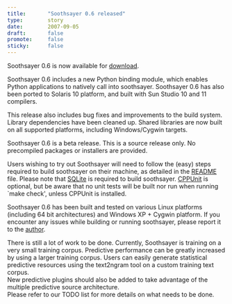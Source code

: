 ```yaml
---
title:       "Soothsayer 0.6 released"
type:        story
date:        2007-09-05
draft:       false
promote:     false
sticky:      false
---
```


Soothsayer 0.6 is now available for [download](/download/).

Soothsayer 0.6 includes a new Python binding module, which enables Python applications to natively call into soothsayer. Soothsayer 0.6 has also been ported to Solaris 10 platform, and built with Sun Studio 10 and 11 compilers.

This release also includes bug fixes and improvements to the build system. Library dependencies have been cleaned up. Shared libraries are now built on all supported platforms, including Windows/Cygwin targets.

Soothsayer 0.6 is a beta release. This is a source release only. No precompiled packages or installers are provided.

<!--more-->

Users wishing to try out Soothsayer will need to follow the (easy) steps required to build soothsayer on their machine, as detailed in the <a href="soothsayer/trunk/README">README</a> file. Please note that <a href="?q=node/17">SQLite</a> is required to build soothsayer. <a href="?q=node/17">CPPUnit</a> is optional, but be aware that no unit tests will be built nor run when running `make check', unless CPPUnit is installed.

Soothsayer 0.6 has been built and tested on various Linux platforms (including 64 bit architectures) and Windows XP + Cygwin platform. If you encounter any issues while building or running soothsayer, please report it to the <a href="?q=node/19">author</a>.

There is still a lot of work to be done. Currently, Soothsayer is training on a very small training corpus. Predictive performance can be greatly increased by using a larger training corpus. Users can easily generate statistical predictive resources using the text2ngram tool on a custom training text corpus.  
New predictive plugins should also be added to take advantage of the multiple predictive source architecture.  
Please refer to our TODO list for more details on what needs to be done.
